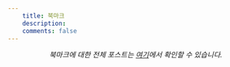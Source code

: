 ```yaml
---
    title: 북마크
    description: 
    comments: false
---
```


_<center>북마크에 대한 전체 포스트는 [여기](/categories/북마크)에서 확인할 수 있습니다.</center>_